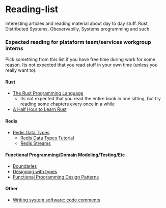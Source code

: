 # Reading-list
Interesting articles and reading material about day to day stuff. Rust, Distributed Systems, Obeservabiliy, Systems programming and such 



### Expected reading for plataform team/services workgroup interns
Pick something from this list if you have free time during work for some reason. Its not expected that you read stuff in your own time (unless you really want to).

#### Rust
- [The Rust Programming Language](https://doc.rust-lang.org/book/)
  - Its not expected that you read the entire book in one sitting, but try reading some chapters every once in a while
- [A Half Hour to Learn Rust](https://fasterthanli.me/articles/a-half-hour-to-learn-rust)

#### Redis
- [Redis Data Types](https://redis.io/docs/manual/data-types/)
  - [Redis Data Types Tutorial](https://redis.io/docs/manual/data-types/data-types-tutorial/)
  - [Redis Streams](https://redis.io/docs/manual/data-types/streams/)

#### Functional Programming/Domain Modeling/Testing/Etc
- [Boundaries](https://www.destroyallsoftware.com/talks/boundaries)
- [Designing with types](https://fsharpforfunandprofit.com/series/designing-with-types/)
- [Functional Programming Design Patterns](https://fsharpforfunandprofit.com/fppatterns/)

#### Other
- [Writing system software: code comments](http://antirez.com/news/124)

